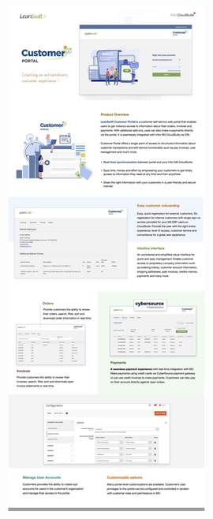 ![LeanSwift Customer Portal Overview](/Customerportal/src/images/customer-portal/front-end-user/Customer_portal_overview.jpg)
